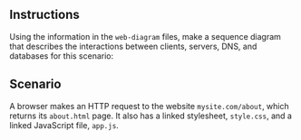 ## Instructions

Using the information in the `web-diagram` files, make a sequence diagram that describes the interactions between clients, servers, DNS, and databases for this scenario:

## Scenario

A browser makes an HTTP request to the website `mysite.com/about`, which returns its `about.html` page. It also has a linked stylesheet, `style.css`, and a linked JavaScript file, `app.js`.
